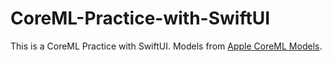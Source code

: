 # CoreML-Practice-with-SwiftUI

This is a CoreML Practice with SwiftUI. Models from [Apple CoreML Models](https://developer.apple.com/machine-learning/models/). 

